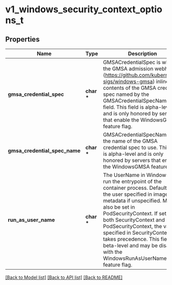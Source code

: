 # v1_windows_security_context_options_t

## Properties
Name | Type | Description | Notes
------------ | ------------- | ------------- | -------------
**gmsa_credential_spec** | **char \*** | GMSACredentialSpec is where the GMSA admission webhook (https://github.com/kubernetes-sigs/windows-gmsa) inlines the contents of the GMSA credential spec named by the GMSACredentialSpecName field. This field is alpha-level and is only honored by servers that enable the WindowsGMSA feature flag. | [optional] 
**gmsa_credential_spec_name** | **char \*** | GMSACredentialSpecName is the name of the GMSA credential spec to use. This field is alpha-level and is only honored by servers that enable the WindowsGMSA feature flag. | [optional] 
**run_as_user_name** | **char \*** | The UserName in Windows to run the entrypoint of the container process. Defaults to the user specified in image metadata if unspecified. May also be set in PodSecurityContext. If set in both SecurityContext and PodSecurityContext, the value specified in SecurityContext takes precedence. This field is beta-level and may be disabled with the WindowsRunAsUserName feature flag. | [optional] 

[[Back to Model list]](../README.md#documentation-for-models) [[Back to API list]](../README.md#documentation-for-api-endpoints) [[Back to README]](../README.md)


